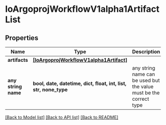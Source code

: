 # IoArgoprojWorkflowV1alpha1ArtifactList


## Properties
Name | Type | Description | Notes
------------ | ------------- | ------------- | -------------
**artifacts** | [**[IoArgoprojWorkflowV1alpha1Artifact]**](IoArgoprojWorkflowV1alpha1Artifact.md) |  | 
**any string name** | **bool, date, datetime, dict, float, int, list, str, none_type** | any string name can be used but the value must be the correct type | [optional]

[[Back to Model list]](../README.md#documentation-for-models) [[Back to API list]](../README.md#documentation-for-api-endpoints) [[Back to README]](../README.md)


